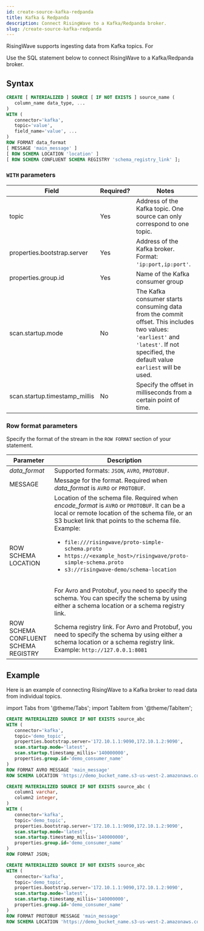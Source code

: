 ```yaml
---
id: create-source-kafka-redpanda
title: Kafka & Redpanda
description: Connect RisingWave to a Kafka/Redpanda broker.
slug: /create-source-kafka-redpanda
---
```


RisingWave supports ingesting data from Kafka topics. For 

Use the SQL statement below to connect RisingWave to a Kafka/Redpanda broker.

## Syntax

```sql
CREATE [ MATERIALIZED ] SOURCE [ IF NOT EXISTS ] source_name (
   column_name data_type, ...
)
WITH (
   connector='kafka',
   topic='value',
   field_name='value', ...
)
ROW FORMAT data_format 
[ MESSAGE 'main_message' ]
[ ROW SCHEMA LOCATION 'location' ]
[ ROW SCHEMA CONFLUENT SCHEMA REGISTRY 'schema_registry_link' ];
```
### `WITH` parameters

|Field|	Required?| 	Notes|
|---|---|---|
|topic|Yes|Address of the Kafka topic. One source can only correspond to one topic.|
|properties.bootstrap.server	|Yes|Address of the Kafka broker. Format: `'ip:port,ip:port'`.	|
|properties.group.id	|Yes|Name of the Kafka consumer group	|
|scan.startup.mode|No|The Kafka consumer starts consuming data from the commit offset. This includes two values: `'earliest'` and `'latest'`. If not specified, the default value `earliest` will be used.|
|scan.startup.timestamp_millis|No|Specify the offset in milliseconds from a certain point of time.	|


### Row format parameters

Specify the format of the stream in the `ROW FORMAT` section of your statement.

|Parameter | Description|
|---|---|
|*data_format*| Supported formats: `JSON`, `AVRO`, `PROTOBUF`.|
|MESSAGE |Message for the format. Required when *data_format* is `AVRO` or `PROTOBUF`.|
|ROW SCHEMA LOCATION| Location of the schema file. Required when *encode_format* is `AVRO` or `PROTOBUF`. It can be a local or remote location of the schema file, or an S3 bucket link that points to the schema file.  Example:<ul><li> `file:///risingwave/proto-simple-schema.proto`</li><li>`https://<example_host>/risingwave/proto-simple-schema.proto`</li><li>`s3://risingwave-demo/schema-location`</li></ul> <br/>For Avro and Protobuf, you need to specify the schema. You can specify the schema by using either a schema location or a schema registry link.|
|ROW SCHEMA CONFLUENT SCHEMA REGISTRY| Schema registry link. For Avro and Protobuf, you need to specify the schema by using either a schema location or a schema registry link. Example: `http://127.0.0.1:8081` |

## Example

Here is an example of connecting RisingWave to a Kafka broker to read data from individual topics.

import Tabs from '@theme/Tabs';
import TabItem from '@theme/TabItem';

<Tabs>
<TabItem value="avro" label="Avro" default>

```sql
CREATE MATERIALIZED SOURCE IF NOT EXISTS source_abc 
WITH (
   connector='kafka',
   topic='demo_topic',
   properties.bootstrap.server='172.10.1.1:9090,172.10.1.2:9090',
   scan.startup.mode='latest',
   scan.startup.timestamp_millis='140000000',
   properties.group.id='demo_consumer_name'
)
ROW FORMAT AVRO MESSAGE 'main_message'
ROW SCHEMA LOCATION 'https://demo_bucket_name.s3-us-west-2.amazonaws.com/demo.avsc';
```
</TabItem>
<TabItem value="json" label="JSON" default>

```sql
CREATE MATERIALIZED SOURCE IF NOT EXISTS source_abc (
   column1 varchar,
   column2 integer,
)
WITH (
   connector='kafka',
   topic='demo_topic',
   properties.bootstrap.server='172.10.1.1:9090,172.10.1.2:9090',
   scan.startup.mode='latest',
   scan.startup.timestamp_millis='140000000',
   properties.group.id='demo_consumer_name'
)
ROW FORMAT JSON;
```
</TabItem>
<TabItem value="pb" label="Protobuf" default>

```sql
CREATE MATERIALIZED SOURCE IF NOT EXISTS source_abc 
WITH (
   connector='kafka',
   topic='demo_topic',
   properties.bootstrap.server='172.10.1.1:9090,172.10.1.2:9090',
   scan.startup.mode='latest',
   scan.startup.timestamp_millis='140000000',
   properties.group.id='demo_consumer_name'
)
ROW FORMAT PROTOBUF MESSAGE 'main_message'
ROW SCHEMA LOCATION 'https://demo_bucket_name.s3-us-west-2.amazonaws.com/demo.proto';
```

</TabItem>
</Tabs>


